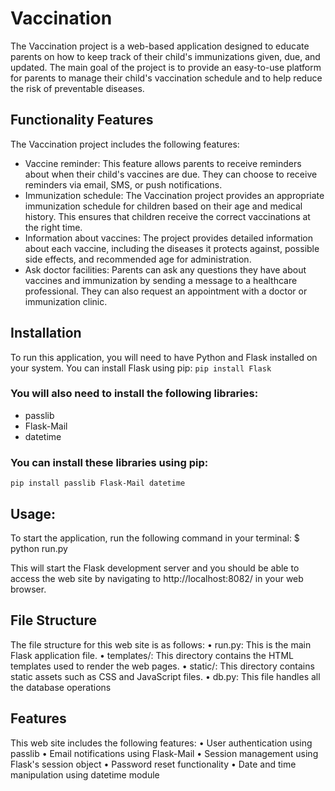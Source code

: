 # Vaccination

The Vaccination project is a web-based application designed to educate parents on how to keep track of their child's immunizations given, due, and updated. The main goal of the project is to provide an easy-to-use platform for parents to manage their child's vaccination schedule and to help reduce the risk of preventable diseases.


## Functionality Features

The Vaccination project includes the following features:
  * Vaccine reminder: This feature allows parents to receive reminders about when their child's vaccines are due. They can choose to receive reminders via email, SMS, or push notifications.
  * Immunization schedule: The Vaccination project provides an appropriate immunization schedule for children based on their age and medical history. This ensures that children receive the correct vaccinations at the right time.
  * Information about vaccines: The project provides detailed information about each vaccine, including the diseases it protects against, possible side effects, and recommended age for administration.
  * Ask doctor facilities: Parents can ask any questions they have about vaccines and immunization by sending a message to a healthcare professional. They can also request an appointment with a doctor or immunization clinic.


## Installation

To run this application, you will need to have Python and Flask installed on your system. You can install Flask using pip: `pip install Flask`

### You will also need to install the following libraries:
  * passlib
  * Flask-Mail
  * datetime

### You can install these libraries using pip:
  `pip install passlib Flask-Mail datetime`


## Usage:

To start the application, run the following command in your terminal:
$ python run.py

This will start the Flask development server and you should be able to access the web site by navigating to http://localhost:8082/ in your web browser.

## File Structure

The file structure for this web site is as follows:
    • run.py: This is the main Flask application file.
    • templates/: This directory contains the HTML templates used to render the web pages.
    • static/: This directory contains static assets such as CSS and JavaScript files.
    • db.py: This file handles all the database operations

## Features

This web site includes the following features:
    • User authentication using passlib
    • Email notifications using Flask-Mail
    • Session management using Flask's session object
    • Password reset functionality
    • Date and time manipulation using datetime module

